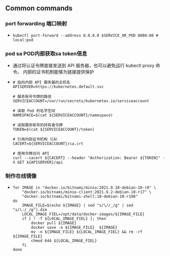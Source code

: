 
## Common commands

### port forwarding 端口映射

* ```shell
  kubectl port-forward --address 0.0.0.0 $SERVICE_OR_POD 8080:80 # local:pod
  ```
  
### pod sa POD内部获取sa token信息

* 通过将认证令牌直接发送到 API 服务器，也可以避免运行 kubectl proxy 命令。 内部的证书机制能够为链接提供保护
* ```shell
  # 指向内部 API 服务器的主机名
  APISERVER=https://kubernetes.default.svc
  
  # 服务账号令牌的路径
  SERVICEACCOUNT=/var/run/secrets/kubernetes.io/serviceaccount
  
  # 读取 Pod 的名字空间
  NAMESPACE=$(cat ${SERVICEACCOUNT}/namespace)
  
  # 读取服务账号的持有者令牌
  TOKEN=$(cat ${SERVICEACCOUNT}/token)
  
  # 引用内部证书机构（CA）
  CACERT=${SERVICEACCOUNT}/ca.crt
  
  # 使用令牌访问 API
  curl --cacert ${CACERT} --header "Authorization: Bearer ${TOKEN}" -X GET ${APISERVER}/api
  ```

### 制作在线镜像
* ```shell
  for IMAGE in "docker.io/bitnami/minio:2021.9.18-debian-10-r0" \
      "docker.io/bitnami/minio-client:2021.9.2-debian-10-r17" \
      "docker.io/bitnami/bitnami-shell:10-debian-10-r198"
  do
      IMAGE_FILE=$(echo ${IMAGE} | sed "s/\//_/g" | sed "s/\:/_/g").dim
      LOCAL_IMAGE_FIEL=/opt/data/docker-images/${IMAGE_FILE}
      if [ ! -f ${LOCAL_IMAGE_FIEL} ]; then
          docker pull ${IMAGE}
          docker save -o ${IMAGE_FILE}  ${IMAGE}
          mv -n ${IMAGE_FILE} ${LOCAL_IMAGE_FIEL} && rm -rf ${IMAGE_FILE}
          chmod 644 ${LOCAL_IMAGE_FIEL}
      fi
  done
  ```